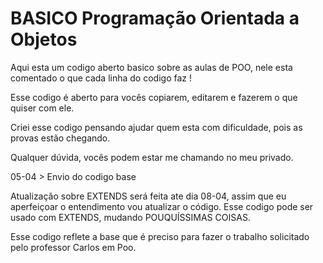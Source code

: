 # BASICO Programação Orientada a Objetos

Aqui esta um codigo aberto basico sobre as aulas de POO, nele esta comentado o que cada linha do codigo faz !

Esse codigo é aberto para vocês copiarem, editarem e fazerem o que quiser com ele.

Criei esse codigo pensando ajudar quem esta com dificuldade, pois as provas estão chegando.


Qualquer dúvida, vocês podem estar me chamando no meu privado.

05-04 > Envio do codigo base

Atualização sobre EXTENDS será feita ate dia 08-04, assim que eu aperfeiçoar o entendimento vou atualizar o código.
Esse codigo pode ser usado com EXTENDS, mudando POUQUÍSSIMAS COISAS.


Esse codigo reflete a base que é preciso para fazer o trabalho solicitado pelo professor Carlos em Poo.

